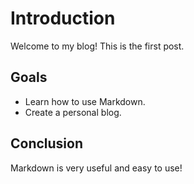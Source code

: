 # Introduction

Welcome to my blog! This is the first post.

## Goals

- Learn how to use Markdown.
- Create a personal blog.

## Conclusion

Markdown is very useful and easy to use!
